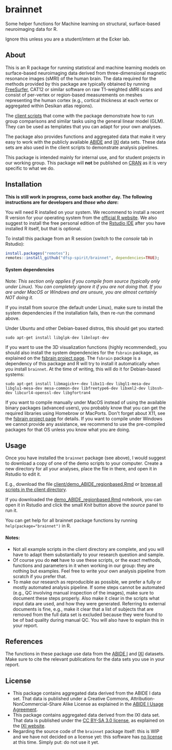 # brainnet
Some helper functions for Machine learning on structural, surface-based neuroimaging data for R. 

Ignore this unless you are a student/intern at the Ecker lab.

## About

This is an R package for running statistical and machine learning models on surface-based neuroimaging data derived from three-dimensional magnetic resonance images (sMRI) of the human brain. The data required for the methods provided by this package are typically obtained by running [FreeSurfer](https://freesurfer.net/), CAT12 or similar software on raw T1-weighted sMRI scans and consist of per-vertex or region-based measurements on meshes representing the human cortex (e.g., cortical thickness at each vertex or aggregated within Desikan atlas regions).

The [client scripts](./client) that come with the package demonstrate how to run group comparisons and similar tasks using the general linear model (GLM). They can be used as templates that you can adapt for your own analyses.

The package also provides functions and aggregated data that make it very easy to work with the publicly available [ABIDE](https://fcon_1000.projects.nitrc.org/indi/abide/) and [IXI](https://brain-development.org/ixi-dataset/) data sets. These data sets are also used in the client scripts to demonstrate analysis pipelines.

This package is intended mainly for internal use, and for student projects in our working group. This package will **not** be published on [CRAN](https://cran.r-project.org/) as it is very specific to what we do.


## Installation

**This is still work in progress, come back another day. The following instructions are for developers and *those who dare*:**

You will need R installed on your system. We recommend to install a recent R version for your operating system from the [official R website](https://www.r-project.org/). We also suggest to install the free personal edition of the [Rstudio IDE](https://www.rstudio.com/products/rstudio/) after you have installed R itself, but that is optional.

To install this package from an R session (switch to the *console* tab in Rstudio):

```R
install.packages("remotes");
remotes::install_github("dfsp-spirit/brainnet", dependencies=TRUE);
```

#### System dependencies

Note: *This section only applies if you compile from source (typically only under Linux). You can completely ignore it if you are not doing that. If you are under MacOS or Windows and are unsure, you are almost certainly NOT doing it.*

If you install from source (the default under Linux), make sure to install the system dependencies if the installation fails, then re-run the command above.

Under Ubuntu and other Debian-based distros, this should get you started:

```shell
sudo apt-get install libglpk-dev libnlopt-dev
```

If you want to use the 3D visualization functions (highly recommended), you should also install the system dependencies for the `fsbrain` package, as explained on the [fsbrain project page](https://github.com/dfsp-spirit/fsbrain). The `fsbrain` package is a dependency of this package and R will try to install it automatically when you install `brainnet`. At the time of writing, this will do it for Debian-based systems:

```shell
sudo apt-get install libmagick++-dev libx11-dev libgl1-mesa-dev libglu1-mesa-dev mesa-common-dev libfreetype6-dev libxml2-dev libssh-dev libcurl4-openssl-dev libgfortran4
```

If you want to compile manually under MacOS instead of using the available binary packages (advanced users), you probably know that you can get the required libraries using Homebrow or MacPorts. Don't forget about X11, see the [fsbrain project page](https://github.com/dfsp-spirit/fsbrain) for details. If you want to compile under Windows we cannot provide any assistance, we recommend to use the pre-compiled packages for that OS unless you know what you are doing.

## Usage

Once you have installed the `brainnet` package (see above), I would suggest to download a copy of one of the demo scripts to your computer. Create a new directory for all your analyses, place the file in there, and open it in Rstudio to edit it. 

E.g., download the file [client/demo_ABIDE_regionbased.Rmd](https://raw.githubusercontent.com/dfsp-spirit/brainnet/main/client/demo_ABIDE_regionbased.Rmd) or [browse all scripts in the client directory](./client).

If you downloaded the [demo_ABIDE_regionbased.Rmd](https://raw.githubusercontent.com/dfsp-spirit/brainnet/main/client/demo_ABIDE_regionbased.Rmd) notebook, you can open it in Rstudio and click the small *Knit* button above the *source* panel to run it.


You can get help for all brainnet package functions by running `help(package="brainnet")` in R.

#### Notes:

* Not all example scripts in the client directory are complete, and you will have to adapt them substantially to your research question and sample.
* Of course you do **not** have to use these scripts, or the exact methods, functions and parameters in it when working in our group: they are nothing but examples. Feel free to write your own analysis pipeline from scratch if you prefer that.
* To make our research as reproducible as possible, we prefer a fully or mostly automated analysis pipeline. If some steps cannot be automated (e.g., QC involving manual inspection of the images), make sure to document these steps properly. Also make it clear in the scripts what input data are used, and how they were generated. Referring to external documents is fine, e.g., make it clear that a list of subjects that are removed from the full data set is excluded because they were found to be of bad quality during manual QC. You will also have to explain this in your report.

## References

The functions in these package use data from the [ABIDE I](https://fcon_1000.projects.nitrc.org/indi/abide/) and [IXI](https://brain-development.org/ixi-dataset/) datasets. Make sure to cite the relevant publications for the data sets you use in your report.

## License

* This package contains aggregated data derived from the ABIDE I data set. That data is published under a Creative Commons, Attribution-NonCommercial-Share Alike License as explained in the [ABIDE I Usage Agreement](https://fcon_1000.projects.nitrc.org/indi/abide/abide_I.html).
* This package contains aggregated data derived from the IXI data set. That data is published under the [CC BY-SA 3.0 license](https://creativecommons.org/licenses/by-sa/3.0/), as explained on the [IXI website](https://brain-development.org/ixi-dataset/).
* Regarding the source code of the `brainnet` package itself: this is WIP and we have not decided on a license yet: this software has [no license](https://choosealicense.com/no-permission/) at this time. Simply put: do not use it yet.
